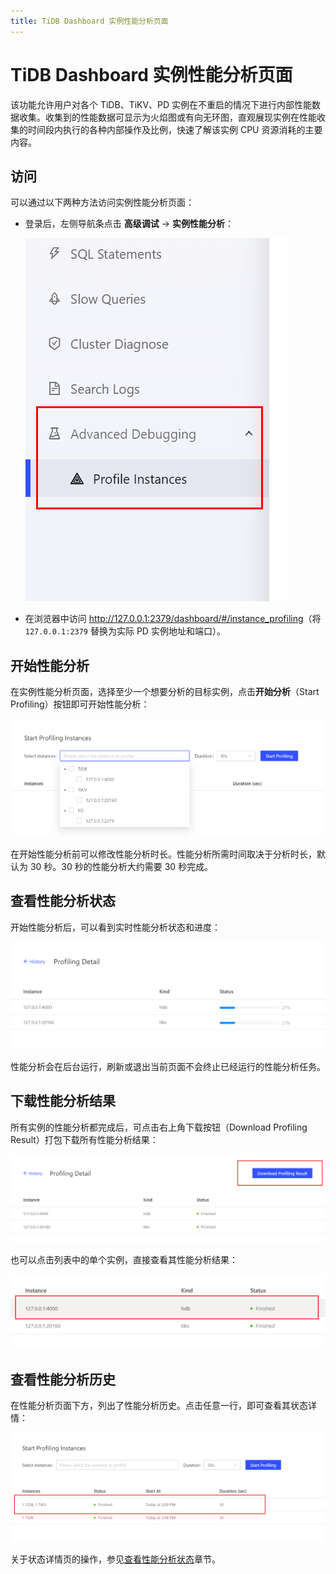 ```yaml
---
title: TiDB Dashboard 实例性能分析页面
---
```


# TiDB Dashboard 实例性能分析页面

该功能允许用户对各个 TiDB、TiKV、PD 实例在不重启的情况下进行内部性能数据收集。收集到的性能数据可显示为火焰图或有向无环图，直观展现实例在性能收集的时间段内执行的各种内部操作及比例，快速了解该实例 CPU 资源消耗的主要内容。

## 访问

可以通过以下两种方法访问实例性能分析页面：

- 登录后，左侧导航条点击 **高级调试** → **实例性能分析**：

  ![访问](/media/dashboard/dashboard-profiling-access.png)

- 在浏览器中访问 <http://127.0.0.1:2379/dashboard/#/instance_profiling>（将 `127.0.0.1:2379` 替换为实际 PD 实例地址和端口）。

## 开始性能分析

在实例性能分析页面，选择至少一个想要分析的目标实例，点击**开始分析**（Start Profiling）按钮即可开始性能分析：

![界面](/media/dashboard/dashboard-profiling-start.png)

在开始性能分析前可以修改性能分析时长。性能分析所需时间取决于分析时长，默认为 30 秒。30 秒的性能分析大约需要 30 秒完成。

## 查看性能分析状态

开始性能分析后，可以看到实时性能分析状态和进度：

![界面](/media/dashboard/dashboard-profiling-view-progress.png)

性能分析会在后台运行，刷新或退出当前页面不会终止已经运行的性能分析任务。

## 下载性能分析结果

所有实例的性能分析都完成后，可点击右上角下载按钮（Download Profiling Result）打包下载所有性能分析结果：

![界面](/media/dashboard/dashboard-profiling-download.png)

也可以点击列表中的单个实例，直接查看其性能分析结果：

![界面](/media/dashboard/dashboard-profiling-view-single.png)

## 查看性能分析历史

在性能分析页面下方，列出了性能分析历史。点击任意一行，即可查看其状态详情：

![界面](/media/dashboard/dashboard-profiling-history.png)

关于状态详情页的操作，参见[查看性能分析状态](#查看性能分析状态)章节。
